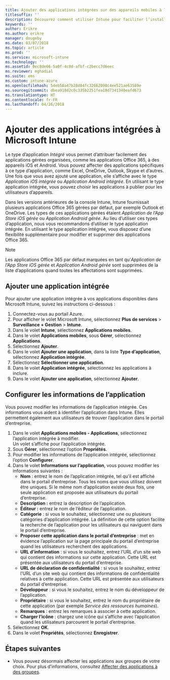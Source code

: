 ```yaml
---
title: Ajouter des applications intégrées sur des appareils mobiles à l’aide de Microsoft Intune
titlesuffix: ''
description: Découvrez comment utiliser Intune pour faciliter l’installation d’applications intégrées sur des appareils mobiles.
keywords: ''
author: Erikre
ms.author: erikre
manager: dougeby
ms.date: 03/07/2018
ms.topic: article
ms.prod: ''
ms.service: microsoft-intune
ms.technology: ''
ms.assetid: 0ec8de66-5a0f-4c8d-afbf-c2becc7d6eec
ms.reviewer: mghadial
ms.suite: ems
ms.custom: intune-azure
ms.openlocfilehash: 54eb50a47b28d04fc32662098c4ee521ae63589e
ms.sourcegitcommit: dbea918d2c0c335b2251fea18d7341340eafd673
ms.translationtype: HT
ms.contentlocale: fr-FR
ms.lasthandoff: 04/26/2018
---
```

# <a name="add-built-in-apps-to-microsoft-intune"></a>Ajouter des applications intégrées à Microsoft Intune

Le type d’application *Intégré* vous permet d’attribuer facilement des applications gérées organisées, comme les applications Office 365, à des appareils iOS et Android. Vous pouvez affecter des applications spécifiques à ce type d’application, comme Excel, OneDrive, Outlook, Skype et d’autres. Une fois que vous avez ajouté une application, elle s’affiche avec le type *Application iOS intégrée* ou *Application Android intégrée*. En utilisant le type application intégrée, vous pouvez choisir les applications à publier pour les utilisateurs d’appareils.

Dans les versions antérieures de la console Intune, Intune fournissait plusieurs applications Office 365 gérées par défaut, par exemple Outlook et OneDrive. Les types de ces applications gérées étaient *Application de l’App Store iOS gérée* ou *Application Android gérée*. Au lieu d’utiliser ces types d’application, nous vous recommandons d’utiliser le type application intégrée. En utilisant le type application intégrée, vous disposez d’une flexibilité supplémentaire pour modifier et supprimer des applications Office 365.

>[!NOTE]
>Les applications Office 365 par défaut marquées en tant qu’*Application de l’App Store iOS gérée* et *Application Android gérée* sont supprimées de la liste d’applications quand toutes les affectations sont supprimées.

## <a name="add-a-built-in-app"></a>Ajouter une application intégrée

Pour ajouter une application intégrée à vos applications disponibles dans Microsoft Intune, suivez les instructions ci-dessous :
1. Connectez-vous au portail Azure.
2. Pour afficher le volet Microsoft Intune, sélectionnez **Plus de services** > **Surveillance + Gestion** > **Intune**.
3. Dans le volet **Intune**, sélectionnez **Applications mobiles**.
4. Dans le volet **Applications mobiles**, sous **Gérer**, sélectionnez **Applications**.
5. Sélectionnez **Ajouter**.
6. Dans le volet **Ajouter une application**, dans la liste **Type d’application**, sélectionnez **Application intégrée**.
7. Sélectionnez **Sélectionner une application**.
8. Dans le volet **Application intégrée**, sélectionnez les applications à inclure.
9. Dans le volet **Ajouter une application**, sélectionnez **Ajouter**.


## <a name="configure-app-information"></a>Configurer les informations de l’application

Vous pouvez modifier les informations de l’application intégrée. Ces informations vous aident à identifier l’application dans Intune. Elles permettent également aux utilisateurs de trouver l’application dans le portail d’entreprise.
1. Dans le volet **Applications mobiles - Applications**, sélectionnez l’application intégrée à modifier.  
    Un volet s’affiche pour l’application intégrée.
2. Sous **Gérer**, sélectionnez l’option **Propriétés**.
3. Pour modifier les informations de l’application intégrée, sélectionnez l’option **Configurer**.
4. Dans le volet **Informations sur l’application**, vous pouvez modifier les informations suivantes :
    - **Nom** : entrez le nom de l’application intégrée, tel qu’il est affiché dans le portail d’entreprise. Tous les noms que vous utilisez doivent être uniques. Si le même nom d’application existe deux fois, une seule application est proposée aux utilisateurs du portail d’entreprise.
    - **Description :** entrez la description de l’application. 
    - **Éditeur :** entrez le nom de l’éditeur de l’application.
    - **Catégorie** : si vous le souhaitez, sélectionnez une ou plusieurs catégories d’application intégrée. La définition de cette option facilite la recherche de l’application pour les utilisateurs qui naviguent dans le portail d’entreprise.
    - **Proposer cette application dans le portail d’entreprise** : met en évidence l’application sur la page principale du portail d’entreprise quand les utilisateurs recherchent des applications.
    - **URL d’information** : si vous le souhaitez, entrez l’URL d’un site web qui contient des informations sur cette application. Cette URL est présentée aux utilisateurs du portail d’entreprise.
    - **URL de déclaration de confidentialité** : si vous le souhaitez, entrez l’URL d’un site web qui contient des informations de confidentialité relatives à cette application. Cette URL est présentée aux utilisateurs du portail d’entreprise.
    - **Développeur** : si vous le souhaitez, entrez le nom du développeur de l’application.
    - **Propriétaire** : si vous le souhaitez, entrez le nom du propriétaire de cette application (par exemple *Service des ressources humaines*).
    - **Remarques** : entrez les remarques à associer à cette application.
    - **Charger l’icône** : chargez une icône qui s’affiche avec l’application quand les utilisateurs parcourent le portail d’entreprise.
4. Sélectionnez **OK**.
5. Dans le volet **Propriétés**, sélectionnez **Enregistrer**.

## <a name="next-steps"></a>Étapes suivantes

- Vous pouvez désormais affecter les applications aux groupes de votre choix. Pour plus d’informations, consultez [Affecter des applications à des groupes](apps-deploy.md).
